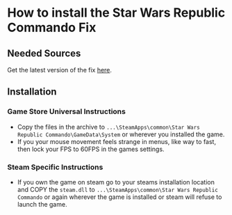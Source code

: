 # How to install the Star Wars Republic Commando Fix

## Needed Sources

Get the latest version of the fix [here](https://github.com/Leon280698/CT/releases).

## Installation

### Game Store Universal Instructions

- Copy the files in the archive to `...\SteamApps\common\Star Wars Republic Commando\GameData\System` or wherever you installed the game.
- If you your mouse movement feels strange in menus, like way to fast, then lock your FPS to 60FPS in the games settings.

### Steam Specific Instructions

- If you own the game on steam go to your steams installation location and COPY the `steam.dll` to `...\SteamApps\common\Star Wars Republic Commando` or again wherever the game is installed or steam will refuse to launch the game.
